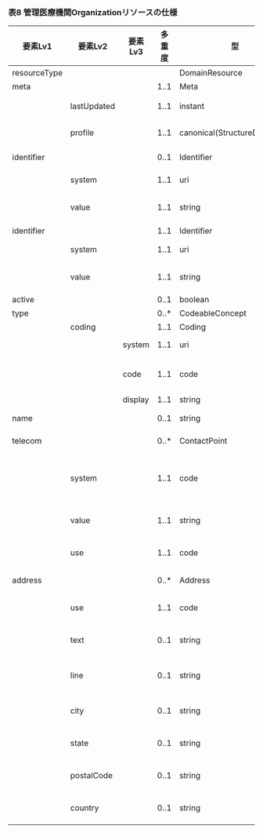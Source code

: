 ### 表8 管理医療機関Organizationリソースの仕様

| 要素Lv1 | 要素Lv2 | 要素Lv3 | 多重度 | 型 | 値 | 生理検査レポートCDAとのマッピング<BR>(CD=ClinicalDocument) | 説明 |
|---|---|---|---|---|---|---|---|
| resourceType |  |  |  | DomainResource | "Organization" | /CD//ClinicalDocument/custodian | Organizationリソースであることを示す。 |
| meta |  |  | 1..1 | Meta |  |  |  |
|  | lastUpdated |  | 1..1 | instant | "2023-12-25T20:21:32+09:00" |  | 最終更新日時。YYYY-MM-DDThh:mm:ss.sss+zz:zz。値は例示。 |
|  | profile |  | 1..1 | canonical(StructureDefinition) | http://jpfhir.jp/fhir/SEAMAT/StructureDefinition/J<BR>P_Organization_SEAMAT_Custodian |  | 本リソースのプロファイルを識別するURLを指定する。値は固定。 |
| identifier |  |  | 0..1 | Identifier |  | /CD/custodian/assignedCustodian/<BR>representedCustodianOrganization/id | この医療機関のID。 |
|  | system |  | 1..1 | uri | "http://jpfhir.jp/fhir/core/IdSystem/resourceInsta<BR>nce-identifier" |  | 医療機関IDに対する名前空間識別子。固定値。 |
|  | value |  | 1..1 | string | "1311234567" | /CD/custodian/assignedCustodian/<BR>representedCustodianOrganization/id/<BR>@extension | 医療機関IDの文字列。値は例示。 |
| identifier |  |  | 1..1 | Identifier |  |  | この文書の文書ID。 |
|  | system |  | 1..1 | uri | "http://jpfhir.jp/fhir/core/IdSystem/documentInsta<BR>nce-identifier" |  | 文書IDに対する名前空間識別子。固定値。 |
|  | value |  | 1..1 | string | "1234567890_20231205_LJCS-100D_20231205101112.94.1<BR>4239.1002_20231205112233_100_1" |  | 文書IDの文字列。値は例示。 |
| active |  |  | 0..1 | boolean | true |  |  |
| type |  |  | 0..* | CodeableConcept |  |  | 施設種別 |
|  | coding |  | 1..1 | Coding |  |  |  |
|  |  | system | 1..1 | uri | "http://terminology.hl7.org/CodeSystem/organizatio<BR>n-type" |  | 施設種別を表すコード体系を識別するURI。固定値。 |
|  |  | code | 1..1 | code | "prov" |  | バリューセットOrganizationType(http://hl7.org/fhir/ValueSet/organization-type) から、医療機関を表すコードを指定。固定値。 |
|  |  | display | 1..1 | string | "Healthcare Provider" |  | 医療機関を表す名称を指定。固定値。 |
| name |  |  | 0..1 | string | "ABC総合病院" | /CD/custodian/assignedCustodian/<BR>representedCustodianOrganization/name | 医療機関の名称。値は例示。 |
| telecom |  |  | 0..* | ContactPoint |  | /CD/custodian/assignedCustodian/<BR>representedCustodianOrganization/telecom | 医療機関の連絡先。 |
|  | system |  | 1..1 | code | "phone" | /CD/custodian/assignedCustodian/<BR>representedCustodianOrganization/telecom/<BR>@value<BR>"tel:xxxxx" → "phone"<BR>"fax:xxxxxx" → "fax" | 連絡手段 phone \| fax \| email \| pager \| url \| sms \| other。値は例示。 |
|  | value |  | 1..1 | string | "03-1234-5678" | /CD/custodian/assignedCustodian/<BR>representedCustodianOrganization/telecom/<BR>@value | 電話番号。値は例示。 |
|  | use |  | 1..1 | code | "home" | /CD/custodian/assignedCustodian/<BR>representedCustodianOrganization/telecom/<BR>@use | 用途　home \| work \| temp \| old \| mobile。値は例示。 |
| address |  |  | 0..* | Address |  | /CD/custodian/assignedCustodian/<BR>representedCustodianOrganization/addr | 医療機関の住所。 |
|  | use |  | 1..1 | code | "home" | /CD/custodian/assignedCustodian/<BR>representedCustodianOrganization/addr/<BR>@use | 用途　home \| work \| temp \| old \| billing |
|  | text |  | 0..1 | string | "東京都江戸川区南葛西３－１－２" | /CD/custodian/assignedCustodian/<BR>representedCustodianOrganization/addr/<BR>text() | 住所文字列。値は例示。郵便番号は含めない。 |
|  | line |  | 0..1 | string | "南葛西１－２－３" | /CD/custodian/assignedCustodian/<BR>representedCustodianOrganization/addr/<BR>streetAddressLine | 番地・通り名他。丁目、番地、通り名、マンション名、部屋番号、そのほか住所を構成するcityまでの部分以外のすべての文字列。値は例示。 |
|  | city |  | 0..1 | string | "江戸川区" | /CD/custodian/assignedCustodian/<BR>representedCustodianOrganization/addr/<BR>city | 市町村郡名、区名、大字名など。丁目や番地などを除く。値は例示。 |
|  | state |  | 0..1 | string | "東京都" | /CD/custodian/assignedCustodian/<BR>representedCustodianOrganization/addr/<BR>state | 都道府県名で、都道府県の文字を含む。例：東京都　など（「東京」ではなく）。値は例示。 |
|  | postalCode |  | 0..1 | string | "134-0085" | /CD/custodian/assignedCustodian/<BR>representedCustodianOrganization/addr/<BR>postalCode | 郵便番号。値は例示。 |
|  | country |  | 0..1 | string | "JP" | /CD/custodian/assignedCustodian/<BR>representedCustodianOrganization/addr/<BR>country | 居住地が国内の場合「JP」固定。 |
